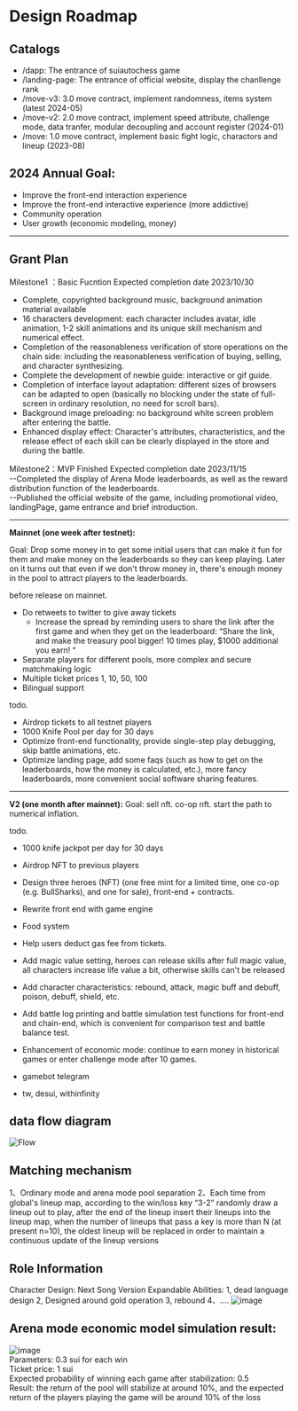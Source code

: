  # Design Roadmap

## Catalogs
 - /dapp: The entrance of suiautochess game
 - /landing-page: The entrance of official website, display the chanllenge rank
 - /move-v3: 3.0 move contract, implement randomness, items system (latest 2024-05)
 - /move-v2: 2.0 move contract, implement speed attribute, challenge mode, data tranfer, modular decoupling and account register (2024-01)
 - /move: 1.0 move contract, implement basic fight logic, charactors and lineup (2023-08)

## 2024 Annual Goal:
- Improve the front-end interaction experience
- Improve the front-end interactive experience (more addictive)
- Community operation
- User growth (economic modeling, money)
----

## Grant Plan
Milestone1 ：Basic Fucntion
Expected completion date 2023/10/30  
- Complete, copyrighted background music, background animation material available  
- 16 characters development: each character includes avatar, idle animation, 1-2 skill animations and its unique skill mechanism and numerical effect.  
- Completion of the reasonableness verification of store operations on the chain side: including the reasonableness verification of buying, selling, and character synthesizing.  
- Complete the development of newbie guide: interactive or gif guide.  
- Completion of interface layout adaptation: different sizes of browsers can be adapted to open (basically no blocking under the state of full-screen in ordinary resolution, no need for scroll bars).  
- Background image preloading: no background white screen problem after entering the battle.  
- Enhanced display effect: Character's attributes, characteristics, and the release effect of each skill can be clearly displayed in the store and during the battle.

Milestone2：MVP Finished
Expected completion date 2023/11/15  
--Completed the display of Arena Mode leaderboards, as well as the reward distribution function of the leaderboards.  
--Published the official website of the game, including promotional video, landingPage, game entrance and brief introduction.  

----

**Mainnet (one week after testnet):**

Goal: Drop some money in to get some initial users that can make it fun for them and make money on the leaderboards so they can keep playing. Later on it turns out that even if we don't throw money in, there's enough money in the pool to attract players to the leaderboards.

before release on mainnet. 
- Do retweets to twitter to give away tickets 
    - Increase the spread by reminding users to share the link after the first game and when they get on the leaderboard: “Share the link, and make the treasury pool bigger! 10 times play, $1000 additional you earn! “
- Separate players for different pools, more complex and secure matchmaking logic
- Multiple ticket prices 1, 10, 50, 100
- Bilingual support

todo.
- Airdrop tickets to all testnet players
- 1000 Knife Pool per day for 30 days
- Optimize front-end functionality, provide single-step play debugging, skip battle animations, etc.
- Optimize landing page, add some faqs (such as how to get on the leaderboards, how the money is calculated, etc.), more fancy leaderboards, more convenient social software sharing features.

----

**V2 (one month after mainnet):**
Goal: sell nft. co-op nft. start the path to numerical inflation.

todo.
- 1000 knife jackpot per day for 30 days
- Airdrop NFT to previous players
- Design three heroes (NFT) (one free mint for a limited time, one co-op (e.g. BullSharks), and one for sale), front-end + contracts.
- Rewrite front end with game engine
- Food system

- Help users deduct gas fee from tickets.

- Add magic value setting, heroes can release skills after full magic value, all characters increase life value a bit, otherwise skills can't be released
- Add character characteristics: rebound, attack, magic buff and debuff, poison, debuff, shield, etc.
- Add battle log printing and battle simulation test functions for front-end and chain-end, which is convenient for comparison test and battle balance test.
- Enhancement of economic mode: continue to earn money in historical games or enter challenge mode after 10 games.

- gamebot telegram
- tw, desui, withinfinity

## data flow diagram
![Flow](https://github.com/ISayHelloworld/autoChess/assets/43593163/31784949-6b5d-48bd-950f-92d0c4787575)


## Matching mechanism
1、Ordinary mode and arena mode pool separation
2、Each time from global's lineup map, according to the win/loss key “3-2” randomly draw a lineup out to play, after the end of the lineup insert their lineups into the lineup map, when the number of lineups that pass a key is more than N (at present n=10), the oldest lineup will be replaced in order to maintain a continuous update of the lineup versions  

## Role Information  
Character Design:
Next Song Version Expandable Abilities:
    1, dead language design
    2, Designed around gold operation
    3, rebound
    4、....
![image](https://github.com/ISayHelloworld/autoChess/assets/43593163/162bb486-b114-4bb7-ba4e-9daa4c1400c6)

## Arena mode economic model simulation result:
![image](https://github.com/ISayHelloworld/autoChess/assets/43593163/31c658f4-b275-4e5e-a974-22a16f4523e2)  
Parameters: 0.3 sui for each win  
Ticket price: 1 sui  
Expected probability of winning each game after stabilization: 0.5  
Result: the return of the pool will stabilize at around 10%, and the expected return of the players playing the game will be around 10% of the loss  
